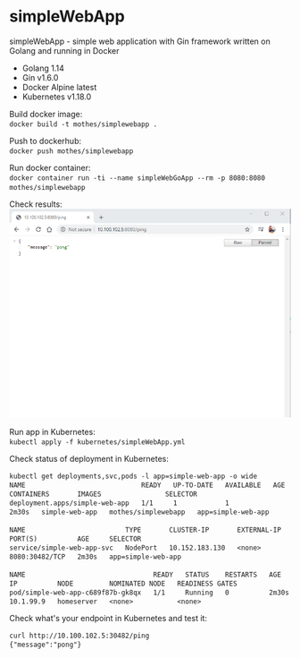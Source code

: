 # simpleWebApp
simpleWebApp - simple web application with Gin framework written on Golang and running in Docker

- Golang 1.14 
- Gin v1.6.0
- Docker Alpine latest
- Kubernetes v1.18.0

Build docker image:   
`docker build -t mothes/simplewebapp .`

Push to dockerhub:  
`docker push mothes/simplewebapp`

Run docker container:   
`docker container run -ti --name simpleWebGoApp --rm -p 8080:8080 mothes/simplewebapp`

Check results:  
![](https://github.com/junoteam/simpleWebApp/blob/master/simpleWebApp.png)

Run app in Kubernetes:  
`kubectl apply -f kubernetes/simpleWebApp.yml`

Check status of deployment in Kubernetes:
``` 
kubectl get deployments,svc,pods -l app=simple-web-app -o wide
NAME                             READY   UP-TO-DATE   AVAILABLE   AGE     CONTAINERS       IMAGES                SELECTOR
deployment.apps/simple-web-app   1/1     1            1           2m30s   simple-web-app   mothes/simplewebapp   app=simple-web-app

NAME                         TYPE       CLUSTER-IP       EXTERNAL-IP   PORT(S)          AGE     SELECTOR
service/simple-web-app-svc   NodePort   10.152.183.130   <none>        8080:30482/TCP   2m30s   app=simple-web-app

NAME                                READY   STATUS    RESTARTS   AGE     IP          NODE         NOMINATED NODE   READINESS GATES
pod/simple-web-app-c689f87b-gk8qx   1/1     Running   0          2m30s   10.1.99.9   homeserver   <none>           <none>
```

Check what's your endpoint in Kubernetes and test it: 
```
curl http://10.100.102.5:30482/ping
{"message":"pong"}
```